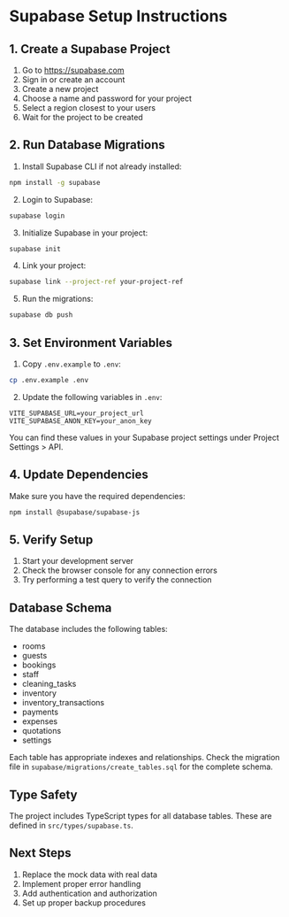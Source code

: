 # Supabase Setup Instructions

## 1. Create a Supabase Project
1. Go to https://supabase.com
2. Sign in or create an account
3. Create a new project
4. Choose a name and password for your project
5. Select a region closest to your users
6. Wait for the project to be created

## 2. Run Database Migrations
1. Install Supabase CLI if not already installed:
```bash
npm install -g supabase
```

2. Login to Supabase:
```bash
supabase login
```

3. Initialize Supabase in your project:
```bash
supabase init
```

4. Link your project:
```bash
supabase link --project-ref your-project-ref
```

5. Run the migrations:
```bash
supabase db push
```

## 3. Set Environment Variables
1. Copy `.env.example` to `.env`:
```bash
cp .env.example .env
```

2. Update the following variables in `.env`:
```
VITE_SUPABASE_URL=your_project_url
VITE_SUPABASE_ANON_KEY=your_anon_key
```

You can find these values in your Supabase project settings under Project Settings > API.

## 4. Update Dependencies
Make sure you have the required dependencies:
```bash
npm install @supabase/supabase-js
```

## 5. Verify Setup
1. Start your development server
2. Check the browser console for any connection errors
3. Try performing a test query to verify the connection

## Database Schema
The database includes the following tables:
- rooms
- guests
- bookings
- staff
- cleaning_tasks
- inventory
- inventory_transactions
- payments
- expenses
- quotations
- settings

Each table has appropriate indexes and relationships. Check the migration file in `supabase/migrations/create_tables.sql` for the complete schema.

## Type Safety
The project includes TypeScript types for all database tables. These are defined in `src/types/supabase.ts`.

## Next Steps
1. Replace the mock data with real data
2. Implement proper error handling
3. Add authentication and authorization
4. Set up proper backup procedures
